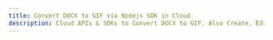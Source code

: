 ---title: Convert DOCX to GIF via Nodejs SDK in Clouddescription: Cloud APIs & SDKs to Convert DOCX to GIF. Also Create, Edit & Render Microsoft Word & OpenOffice documents in the Cloud.---